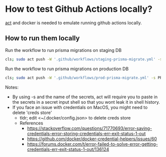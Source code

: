 # How to test Github Actions locally?
[act](https://github.com/nektos/act) and docker is needed to emulate running github actions locally.


## How to run them locally
Run the workflow to run prisma migrations on staging DB
```sh
cls; sudo act push -W '.github/workflows/staging-prisma-migrate.yml' -s STAGING_DATABASE_URL
```

Run the workflow to run prisma migrations on production DB
```sh
cls; sudo act push -W '.github/workflows/prod-prisma-migrate.yml' -s PROD_DATABASE_URL
```

Notes:
- By using -s and the name of the secrets, act will require you to paste in the secrets in a secret input shell so that you wont leak it in shell history.
- If you face an issue with credentials on MacOS, you might need to delete 'creds store'
    - tldr; edit <~/.docker/config.json> to delete creds store
    - References
        - <https://stackoverflow.com/questions/71770693/error-saving-credentials-error-storing-credentials-err-exit-status-1-out>
        - <https://github.com/docker/docker-credential-helpers/issues/60>
        - <https://forums.docker.com/t/error-failed-to-solve-error-getting-credentials-err-exit-status-1-out/136124>

